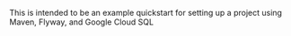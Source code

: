 This is intended to be an example quickstart for setting up a project using Maven, Flyway, and Google Cloud SQL
